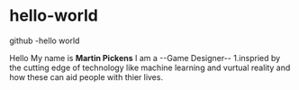 # hello-world
github -hello world 

Hello My name is **Martin Pickens** I am a --Game Designer--  1.inspried by the cutting edge of technology like machine learning and vurtual reality and how these can aid people with thier lives.


